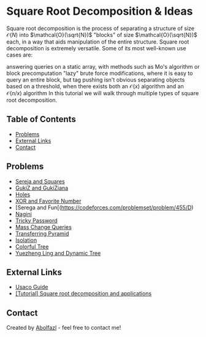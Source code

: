 # Square Root Decomposition & Ideas
Square root decomposition is the process of separating a structure of size $\mathcal{O}(N)$
into $\mathcal{O}(\sqrt{N})$ "blocks" of size $\mathcal{O}(\sqrt{N})$ each, in a way that aids manipulation of the entire structure. Square root decomposition is extremely versatile. Some of its most well-known use cases are:

answering queries on a static array, with methods such as Mo's algorithm or block precomputation
"lazy" brute force modifications, where it is easy to query an entire block, but tag pushing isn't obvious
separating objects based on a threshold, when there exists both an $\mathcal{O}(x)$ algorithm and an $\mathcal{O}(n/x)$ algorithm
In this tutorial we will walk through multiple types of square root decomposition.


## Table of Contents
  - [Problems](#problems)
  - [External Links](#external-links)
  - [Contact](#contact)



## Problems
- [Sereja and Squares](https://codeforces.com/contest/425/problem/D)
- [GukiZ and GukiZiana](https://codeforces.com/contest/551/problem/E)
- [Holes](https://codeforces.com/problemset/problem/13/E)
- [XOR and Favorite Number](https://codeforces.com/contest/617/problem/E)
- [Serega and Fun[(https://codeforces.com/problemset/problem/455/D)
- [Nagini](https://codeforces.com/contest/855/problem/F)
- [Tricky Password](https://codeforces.com/contest/418/problem/E)
- [Mass Change Queries](https://codeforces.com/problemset/problem/911/G)
- [Transferring Pyramid](https://codeforces.com/contest/354/problem/D)
- [Isolation](https://codeforces.com/contest/1129/problem/D)
- [Colorful Tree](https://atcoder.jp/contests/abc133/tasks/abc133_f)
- [Yuezheng Ling and Dynamic Tree](https://codeforces.com/problemset/problem/1491/H)

## External Links

- [Usaco Guide](https://usaco.guide/plat/sqrt?lang=cpp)
- [[Tutorial] Square root decomposition and applications](https://codeforces.com/blog/entry/83248)

## Contact
Created by [Abolfazl]() - feel free to contact me!
